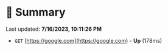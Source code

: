 # 📖 Summary
Last updated: **7/16/2023, 10:11:26 PM**

- `GET` [https://google.com](https://google.com) - **Up** (178ms)
